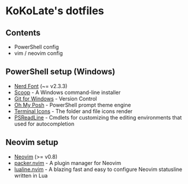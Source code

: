 # KoKoLate's dotfiles

## Contents
* PowerShell config
* vim / neovim config

## PowerShell setup (Windows)
* [Nerd Font](https://github.com/ryanoasis/nerd-fonts/releases/tag/v2.3.3) (~= v2.3.3)
* [Scoop](https://scoop.sh/) - A Windows command-line installer
* [Git for Windows](https://gitforwindows.org/) - Version Control
* [Oh My Posh](https://ohmyposh.dev/) - PowerShell prompt theme engine
* [Terminal Icons](https://github.com/devblackops/Terminal-Icons) - The folder and file icons render
* [PSReadLine](https://learn.microsoft.com/en-us/powershell/module/psreadline/?view=powershell-7.3) - Cmdlets for customizing the editing environments that used for autocompletion

## Neovim setup

* [Neovim](https://neovim.io/) (>= v0.8)
* [packer.nvim](https://github.com/wbthomason/packer.nvim) - A plugin manager for Neovim
* [lualine.nvim](https://github.com/nvim-lualine/lualine.nvim) - A blazing fast and easy to configure Neovim statusline written in Lua